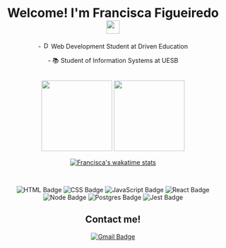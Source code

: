 <h1 align="center">Welcome! I'm Francisca Figueiredo <img src="https://emojis.slackmojis.com/emojis/images/1600706728/10521/meow_code.gif?1600706728" width="30"/></h1>

<div align="center">
  
  <p>- <img width='15px' src='https://www.driven.com.br/wp-content/uploads/2021/07/logo-footer.svg' alt="Driven Education" /> Web Development Student at Driven Education</p>
  <p>- 📚 Student of Information Systems at UESB</p>

</div>

<br>

<div align="center">

  <img height="160em" src="https://github-readme-stats.vercel.app/api?username=FranciscaFigueiredo&theme=radical&show_icons=true"/>
  <img height="160Em" src="https://github-readme-stats.vercel.app/api/top-langs/?username=FranciscaFigueiredo&layout=compact&langs_count=16&theme=tokyonight"/>
  
  [![Francisca's wakatime stats](https://github-readme-stats.vercel.app/api/wakatime?username=FranciscaFigueiredo&v=2)](https://wakatime.com/@FranciscaFigueiredo)

</div>




<br>

<div align="center">
  
  ![HTML Badge](https://img.shields.io/badge/HTML5-E34F26?style=for-the-badge&logo=html5&logoColor=white)
  ![CSS Badge](https://img.shields.io/badge/CSS3-1572B6?style=for-the-badge&logo=css3&logoColor=white)
  ![JavaScript Badge](https://img.shields.io/badge/JavaScript-323330?style=for-the-badge&logo=javascript&logoColor=F7DF1E)
  ![React Badge](https://img.shields.io/badge/React-20232A?style=for-the-badge&logo=react&logoColor=61DAFB)
  ![Node Badge](https://img.shields.io/badge/Node.js-339933?style=for-the-badge&logo=nodedotjs&logoColor=white)
  ![Postgres Badge](https://img.shields.io/badge/PostgreSQL-316192?style=for-the-badge&logo=postgresql&logoColor=white)
  ![Jest Badge](https://img.shields.io/badge/Jest-C21325?style=for-the-badge&logo=jest&logoColor=white)
  
  
  ## Contact me!
  
  [![Gmail Badge](https://img.shields.io/badge/Gmail-D14836?style=for-the-badge&logo=gmail&logoColor=white)](mailto:fraan928@gmail.com)
  
</div>
<!-- https://github.com/anuraghazra/github-readme-stats#themes -->